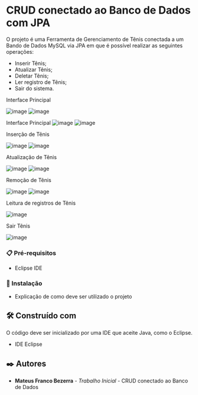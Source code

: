 # CRUD conectado ao Banco de Dados com JPA

O projeto é uma Ferramenta de Gerenciamento de Tênis conectada a um Bando de Dados MySQL via JPA em que é possível realizar as seguintes operações:

- Inserir Tênis;
- Atualizar Tênis;
- Deletar Tênis;
- Ler registro de Tênis;
- Sair do sistema.


Interface Principal

![image](https://github.com/user-attachments/assets/dce48d47-cd35-47fb-9c52-747bbd518160)
![image](https://github.com/user-attachments/assets/3a432b24-1059-4fd3-a0f9-abdeb5a711e4)

Interface Principal
![image](https://github.com/user-attachments/assets/60ebf3fd-6c30-40d9-85de-54a6abec0935)
![image](https://github.com/user-attachments/assets/8bd3ec51-1250-4d60-8ad7-b15daa945e4e)


Inserção de Tênis

![image](https://github.com/user-attachments/assets/ba06454a-47cd-490e-b2a8-3cf145386da4)
![image](https://github.com/user-attachments/assets/afa81fbf-129a-4bf1-afab-f705c8b11b6d)


Atualização de Tênis

![image](https://github.com/user-attachments/assets/96dffd38-d6d5-46d1-9a29-74c84a6c4f65)
![image](https://github.com/user-attachments/assets/b1477686-538d-45bf-9d80-c9e240bbae79)


Remoção de Tênis

![image](https://github.com/user-attachments/assets/479be6dc-4442-4702-9ce4-ed72b49f3667)
![image](https://github.com/user-attachments/assets/54005917-da5d-4444-8ef7-2792fd17d132)

Leitura de registros de Tênis

![image](https://github.com/user-attachments/assets/3dcad4a8-46bc-4964-be23-a6e13a6ae629)


Sair Tênis

![image](https://github.com/user-attachments/assets/14c9629f-6139-46a9-82f7-938510bc4c0a)


### 📋 Pré-requisitos

- Eclipse IDE
  
### 🔧 Instalação

* Explicação de como deve ser utilizado o projeto

## 🛠️ Construído com

O código deve ser inicializado por uma IDE que aceite Java, como o Eclipse.

* IDE Eclipse

## ✒️ Autores

* **Mateus Franco Bezerra** - *Trabalho Inicial* - CRUD conectado ao Banco de Dados
